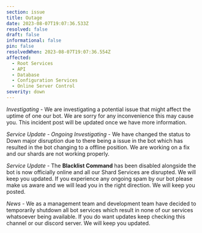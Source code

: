 ```yaml
---
section: issue
title: Outage
date: 2023-08-07T19:07:36.533Z
resolved: false
draft: false
informational: false
pin: false
resolvedWhen: 2023-08-07T19:07:36.554Z
affected:
  - Root Services
  - API
  - Database
  - Configuration Services
  - Online Server Control
severity: down
---
```

*Investigating* - We are investigating a potential issue that might affect the uptime of one our bot. We are sorry for any inconvenience this may cause you. This incident post will be updated once we have more information.

﻿*S﻿ervice Update - Ongoing Investigating* - We have changed the status to Down major disruption due to there being a issue in the bot which has resulted in the bot changing to a offline position. We are working on a fix and our shards are not working properly.

﻿*S﻿ervice Update* - The **Blacklist Command** has been disabled alongside the bot is now officially online and all our Shard Services are disrupted. We will keep you updated. If you experience any ongoing spam by our bot please make us aware and we will lead you in the right direction. We will keep you posted.

*﻿News* - We as a management team and development team have decided to temporarily shutdown all bot services which result in none of our services whatsoever being available. If you do want updates keep checking this channel or our discord server. We will keep you updated.
